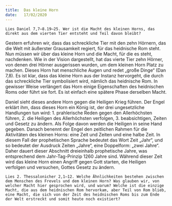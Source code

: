 ```yaml
---
title:  Das kleine Horn
date:   17/02/2020
---
```


`Lies Daniel 7,7–8.19–25. Wer ist die Macht des kleinen Horns, das direkt aus dem vierten Tier entsteht und Teil davon bleibt?`

Gestern erfuhren wir, dass das schreckliche Tier mit den zehn Hörnern, das die Welt mit äußerster Grausamkeit regiert, für das heidnische Rom steht. Nun müssen wir über das kleine Horn und die Macht, für die es steht, nachdenken. Wie in der Vision dargestellt, hat das vierte Tier zehn Hörner, von denen drei Hörner ausgerissen wurden, um dem kleinen Horn Platz zu machen. Dieses Horn hat menschliche Augen und redet „große Dinge“ (Dan 7,8). Es ist klar, dass das kleine Horn aus der Instanz hervorgeht, die durch das schreckliche Tier symbolisiert wird, nämlich das heidnische Rom. In gewisser Weise verlängert das Horn einige Eigenschaften des heidnischen Roms oder führt sie fort. Es ist einfach eine spätere Phase derselben Macht.

Daniel sieht dieses andere Horn gegen die Heiligen Krieg führen. Der Engel erklärt ihm, dass dieses Horn ein König ist, der drei ungesetzliche Handlungen tun wird: 1. prahlerische Reden gegen den Allerhöchsten führen, 2. die Heiligen des Allerhöchsten verfolgen, 3. beabsichtigen, Zeiten und Gesetz zu ändern. Als Folge davon werden die Heiligen in seine Hand gegeben. Danach benennt der Engel den zeitlichen Rahmen für die Aktivitäten des kleinen Horns: eine Zeit und Zeiten und eine halbe Zeit. In diesem Fall der prophetischen Sprache bedeutet das Wort Zeit „Jahr“, und so bedeutet der Ausdruck Zeiten „Jahre“, eine Doppelform: „zwei Jahre“. Daher dauert dieser Abschnitt dreieinhalb prophetische Jahre, was entsprechend dem Jahr-Tag-Prinzip 1260 Jahre sind. Während dieser Zeit wird das kleine Horn einen Angriff gegen Gott starten, die Heiligen verfolgen und versuchen, Gottes Gesetz zu ändern.

`Lies 2. Thessalonicher 2,1–12. Welche Ähnlichkeiten bestehen zwischen dem Menschen des Frevels und dem kleinen Horn? Was glauben wir, von welcher Macht hier gesprochen wird, und warum? Welche ist die einzige Macht, die aus dem heidnischen Rom hervorkam, aber Teil von Rom blieb, eine Macht, die sich von der Zeit des heidnischen Roms bis zum Ende der Welt erstreckt und somit heute noch existiert?`